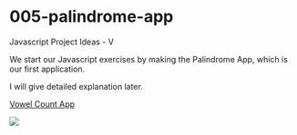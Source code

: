 # 005-palindrome-app

Javascript Project Ideas - V

We start our Javascript exercises by making the Palindrome App, which is our first application.

I will give detailed explanation later.

<a href="https://006-vowel-count.netlify.app/" target="_blank">Vowel Count App</a>

<a href="https://www.linkpicture.com/view.php?img=LPic627d5d19856991917220563"><img src="https://www.linkpicture.com/q/Screenshot-from-2022-05-12-22-12-35.png" type="image"></a>
